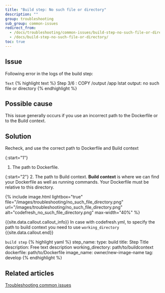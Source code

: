 ```yaml
---
title: "Build step: No such file or directory"
description: ""
group: troubleshooting
sub_group: common-issues
redirect_from:
  - /docs/troubleshooting/common-issues/build-step-no-such-file-or-directory/
  - /docs/build-step-no-such-file-or-directory/
toc: true
---
```


## Issue

Following error in the logs of the build step:

  `Text`
{% highlight text %}
Step 3/6 : COPY /output /app
lstat output: no such file or directory
{% endhighlight %}

## Possible cause
This issue generally occurs if you use an incorrect path to the Dockerfile or to the Build context.

## Solution
Recheck, and use the correct path to Dockerfile and Build context

{:start="1"}
1. The path to Dockerfile.

{:start="2"}
2. The path to Build context. 
**Build context** is where we can find your Dockerfile as well as running commands. Your Dockerfile must be relative to this directory.

{% include 
image.html 
lightbox="true" 
file="/images/troubleshooting/no_such_file_directory.png" 
url="/images/troubleshooting/no_such_file_directory.png"
alt="codefresh_no_such_file_directory.png" 
max-width="40%"
%}

{{site.data.callout.callout_info}}
In case with codefresh.yml, to specify the path to build context you need to use `working_directory`
{{site.data.callout.end}}

  `build step`
{% highlight yaml %}
step_name:
  type: build
  title: Step Title
  description: Free text description
  working_directory: path/to/buildcontext
  dockerfile: path/to/Dockerfile
  image_name: owner/new-image-name
  tag: develop
{% endhighlight %}

## Related articles
[Troubleshooting common issues]({{site.baseurl}}/docs/troubleshooting/common-issues)